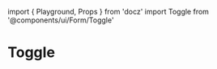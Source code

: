 import { Playground, Props } from 'docz'
import Toggle from '@components/ui/Form/Toggle'

# Toggle

<Props of={Toggle} />
